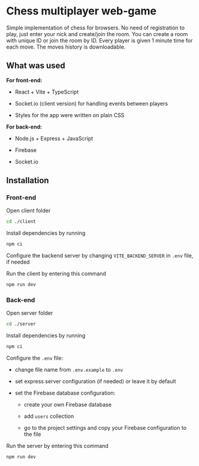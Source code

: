 # Chess multiplayer web-game

Simple implementation of chess for browsers. No need of registration to play, just enter your nick and create/join the room. You can create a room with unique ID or join the room by ID. Every player is given 1 minute time for each move. The moves history is downloadable.

## What was used

**For front-end:** 

- React + Vite + TypeScript

- Socket.io (client version) for handling events between players

- Styles for the app were written on plain CSS

**For back-end:** 

- Node.js + Express + JavaScript

- Firebase

- Socket.io

## Installation

### Front-end

Open client folder

```sh
cd ./client
```

Install dependencies by running

```sh
npm ci
```

Configure the backend server by changing `VITE_BACKEND_SERVER` in `.env` file, if needed

Run the client by entering this command

```sh
npm run dev
```

### Back-end

Open server folder

```sh
cd ./server
```

Install dependencies by running

```sh
npm ci
```

Configure the `.env` file:

- change file name from `.env.example` to `.env`

- set express server configuration (if needed) or leave it by default

- set the Firebase database configuration:

    - create your own Firebase database

    - add `users` collection

    - go to the project settings and copy your Firebase configuration to the file

Run the server by entering this command

```sh
npm run dev
```